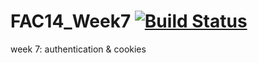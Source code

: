 # FAC14_Week7 [![Build Status](https://travis-ci.org/njons/FAC14_Week7.svg?branch=master)](https://travis-ci.org/njons/FAC14_Week7)
week 7: authentication &amp; cookies
